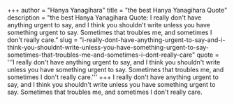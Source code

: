 +++
author = "Hanya Yanagihara"
title = "the best Hanya Yanagihara Quote"
description = "the best Hanya Yanagihara Quote: I really don't have anything urgent to say, and I think you shouldn't write unless you have something urgent to say. Sometimes that troubles me, and sometimes I don't really care."
slug = "i-really-dont-have-anything-urgent-to-say-and-i-think-you-shouldnt-write-unless-you-have-something-urgent-to-say-sometimes-that-troubles-me-and-sometimes-i-dont-really-care"
quote = '''I really don't have anything urgent to say, and I think you shouldn't write unless you have something urgent to say. Sometimes that troubles me, and sometimes I don't really care.'''
+++
I really don't have anything urgent to say, and I think you shouldn't write unless you have something urgent to say. Sometimes that troubles me, and sometimes I don't really care.
